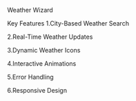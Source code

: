 Weather Wizard


Key Features
1.City-Based Weather Search

2.Real-Time Weather Updates

3.Dynamic Weather Icons

4.Interactive Animations

5.Error Handling


6.Responsive Design




